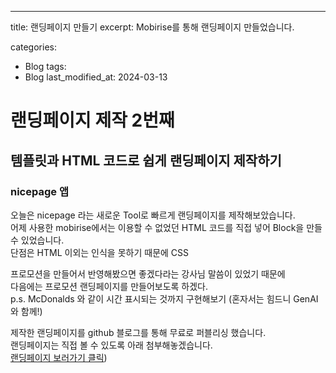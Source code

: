 ---
title:  랜딩페이지 만들기
excerpt: Mobirise를 통해 랜딩페이지 만들었습니다.

categories:
  - Blog
tags:
  - Blog
last_modified_at: 2024-03-13

# 랜딩페이지 제작 2번째

## 템플릿과 HTML 코드로 쉽게 랜딩페이지 제작하기

### nicepage 앱
오늘은 nicepage 라는 새로운 Tool로 빠르게 랜딩페이지를 제작해보았습니다. <br>
어제 사용한 mobirise에서는 이용할 수 없었던 HTML 코드를 직접 넣어 Block을 만들 수 있었습니다. <br>
단점은 HTML 이외는 인식을 못하기 때문에 CSS 

프로모션을 만들어서 반영해봤으면 좋겠다라는 강사님 말씀이 있었기 때문에 <br>
다음에는 프로모션 랜딩페이지를 만들어보도록 하겠다. <br>
p.s. McDonalds 와 같이 시간 표시되는 것까지 구현해보기 (혼자서는 힘드니 GenAI와 함께!)

제작한 랜딩페이지를 github 블로그를 통해 무료로 퍼블리싱 했습니다. <br>
랜딩페이지는 직접 볼 수 있도록 아래 첨부해놓겠습니다. <br>
[랜딩페이지 보러가기 클릭]([https://jameshj0137.github.io/mysite2/index.html))
